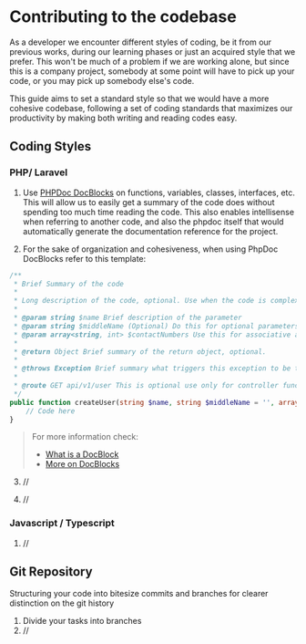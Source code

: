 # Contributing to the codebase
As a developer we encounter different styles of coding, be it from our previous works, during our learning phases or just an acquired style that we prefer. This won't be much of a problem if we are working alone, but since this is a company project, somebody at some point will have to pick up your code, or you may pick up somebody else's code.

This guide aims to set a standard style so that we would have a more cohesive codebase, following a set of coding standards that maximizes our productivity by making both writing and reading codes easy.

## Coding Styles

### PHP/ Laravel

1. Use [PHPDoc DocBlocks](https://docs.phpdoc.org/3.0/guide/getting-started/what-is-a-docblock.html) on functions, variables, classes, interfaces, etc. This will allow us to easily get a summary of the code does without spending too much time reading the code. This also enables intellisense when referring to another code, and also the phpdoc itself that would automatically generate the documentation reference for the project.

1. For the sake of organization and cohesiveness, when using PhpDoc DocBlocks refer to this template:
```php
/**
 * Brief Summary of the code
 * 
 * Long description of the code, optional. Use when the code is complex.
 * 
 * @param string $name Brief description of the parameter
 * @param string $middleName (Optional) Do this for optional parameters
 * @param array<string, int> $contactNumbers Use this for associative arrays with string as keys and int for values
 * 
 * @return Object Brief summary of the return object, optional.
 * 
 * @throws Exception Brief summary what triggers this exception to be thrown
 * 
 * @route GET api/v1/user This is optional use only for controller functions. Describes the HTTP method and its route
 */
public function createUser(string $name, string $middleName = '', array $contactNumbers): Object {
    // Code here
}
```

> For more information check:
> 
> - [What is a DocBlock](https://docs.phpdoc.org/3.0/guide/getting-started/what-is-a-docblock.html)
> - [More on DocBlocks](https://docs.phpdoc.org/3.0/guide/guides/docblocks.html)

3. //

1. //

### Javascript / Typescript

1. //

## Git Repository
Structuring your code into bitesize commits and branches for clearer distinction on the git history

1. Divide your tasks into branches
1. //
